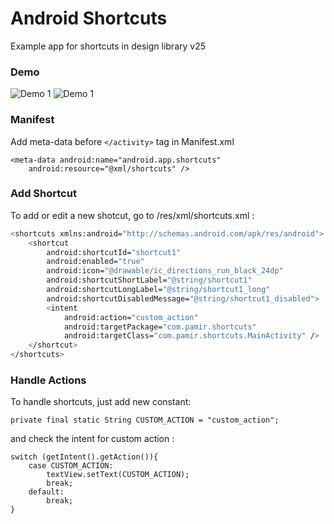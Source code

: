 # Android Shortcuts

Example app for shortcuts in design library v25

### Demo
![Demo 1](https://raw.githubusercontent.com/pcevikogullari/AndroidShortcuts/master/shortcut1.gif) ![Demo 1](https://raw.githubusercontent.com/pcevikogullari/AndroidShortcuts/master/shortcut2.gif)

### Manifest
Add meta-data before ```</activity>``` tag in Manifest.xml
```
<meta-data android:name="android.app.shortcuts"
    android:resource="@xml/shortcuts" />
```

### Add Shortcut
To add or edit a new shotcut, go to /res/xml/shortcuts.xml :
```sh
<shortcuts xmlns:android="http://schemas.android.com/apk/res/android">
    <shortcut
        android:shortcutId="shortcut1"
        android:enabled="true"
        android:icon="@drawable/ic_directions_run_black_24dp"
        android:shortcutShortLabel="@string/shortcut1"
        android:shortcutLongLabel="@string/shortcut1_long"
        android:shortcutDisabledMessage="@string/shortcut1_disabled">
        <intent
            android:action="custom_action"
            android:targetPackage="com.pamir.shortcuts"
            android:targetClass="com.pamir.shortcuts.MainActivity" />
    </shortcut>
</shortcuts>
```

### Handle Actions

To handle shortcuts, just add new constant:
```
private final static String CUSTOM_ACTION = "custom_action";
```

and check the intent for custom action :
```
switch (getIntent().getAction()){
    case CUSTOM_ACTION:
        textView.setText(CUSTOM_ACTION);
        break;
    default:
        break;
}
```

